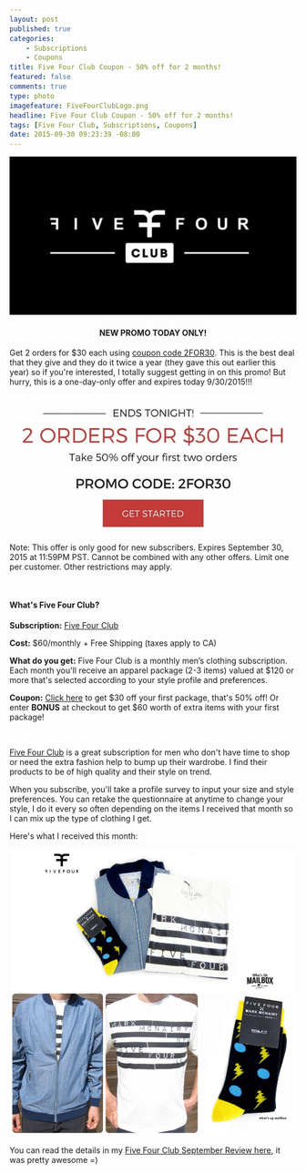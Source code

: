 ```yaml
---
layout: post
published: true
categories: 
    - Subscriptions
    - Coupons
title: Five Four Club Coupon - 50% off for 2 months!
featured: false
comments: true
type: photo
imagefeature: FiveFourClubLogo.png
headline: Five Four Club Coupon - 50% off for 2 months!
tags: [Five Four Club, Subscriptions, Coupons]
date: 2015-09-30 09:23:39 -08:00
---
```


<center><a href="https://www.fivefourclub.com/getstarted?referrer=RE731318" target="_blank">
<img src="/images/FiveFourClubLogo.png" border="0" style="border:none;max-width:100%;" alt="Five Four Club" />
</a></center>

<center><H4>NEW PROMO TODAY ONLY!</H4></center>
<p>Get 2 orders for $30 each using <a href="https://www.fivefourclub.com/getstarted?referrer=RE731318" target="_blank">coupon code 2FOR30</a>. This is the best deal that they give and they do it twice a year (they gave this out earlier this year) so if you're interested, I totally suggest getting in on this promo! But hurry, this is a one-day-only offer and expires today 9/30/2015!!!</p>

<br>

<center><a href="https://www.fivefourclub.com/getstarted?referrer=RE731318" target="_blank">
<img src="/images/FiveFourClubSep2015Coupon.jpg" border="0" style="border:none;max-width:100%;" alt="Five Four Club Promo" />
</a></center>

<p>Note: This offer is only good for new subscribers. Expires September 30, 2015 at 11:59PM PST. Cannot be combined with any other offers. Limit one per customer. Other restrictions may apply.</p>

<br>

<H4>What's Five Four Club?</H4>
<p><b>Subscription:</b> <a href="https://www.fivefourclub.com/getstarted?referrer=RE731318" target="_blank">Five Four Club</a></p>
<p><b>Cost:</b> $60/monthly + Free Shipping (taxes apply to CA)</p>
<p><b>What do you get:</b> Five Four Club is a monthly men’s clothing subscription. Each month you'll receive an apparel package (2-3 items) valued at $120 or more that's selected according to your style profile and preferences.</p>
<p><b>Coupon:</b> <a href="https://www.fivefourclub.com/getstarted?referrer=RE731318" target="_blank">Click here</a> to get $30 off your first package, that's 50% off! Or enter <b>BONUS</b> at checkout to get $60 worth of extra items with your first package!</p>
<br>

<p><a href="https://www.fivefourclub.com/getstarted?referrer=RE731318" target="_blank">Five Four Club</a> is a great subscription for men who don't have time to shop or need the extra fashion help to bump up their wardrobe. I find their products to be of high quality and their style on trend.</p>

<p>When you subscribe, you'll take a profile survey to input your size and style preferences. You can retake the questionnaire at anytime to change your style, I do it every so often depending on the items I received that month so I can mix up the type of clothing I get.</p>

<p>Here's what I received this month:</p>
<center><a href="https://www.fivefourclub.com/getstarted?referrer=RE731318" target="_blank">
<img src="/images/FiveFourClubSep2015Collage.jpg" border="0" style="border:none;max-width:100%;" alt="Five Four Club September 2015 Items" />
</a></center>

<p>You can read the details in my <a href="http://whatsupmailbox.com/subscriptions/reviews/Five-Four-Club-Subscription-September-2015-Review-Coupon/" target="_blank">Five Four Club September Review here</a>, it was pretty awesome =)</p>
